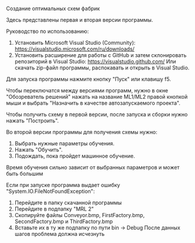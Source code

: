 Создание оптимальных схем фабрик

Здесь представлены первая и вторая версии программы.

Руководство по использованию:
1) Установить Microsoft Visual Studio (Community):
https://visualstudio.microsoft.com/ru/downloads/
2) Установить расширение для работы с GitHub и затем склонировать репозиторий в Visual Studio:
https://visualstudio.github.com/
Или скачать zip-файл программы, распокавать и открыть в Visual Studio.

Для запуска программы нажмите кнопку "Пуск" или клавишу f5.

Чтобы переключатся между версиями программ, нужно в окне "Обозреватель решений" нажать на название ML1/ML2 правой кнопкой мыши 
и выбрать "Назначить в качестве автозапускаемого проекта".

Чтобы получить схему в первой версии, после запуска и сборки нужно нажать "Построить".

Во второй версии программы для получения схемы нужно:
1. Выбрать нужные параметры обучения.
2. Нажать "Обучить".
3. Подождать, пока пройдет машинное обучение. 

Время обучения сильно зависит от выбранных параметров и может быть большим

Если при запуске программа выдает ошибку "System.IO.FileNotFoundException":
1) Перейдите в папку скачанной программы
2) Перейдите в подпапку "MRL 2"
3) Скопируйте файлы Conveyor.bmp, FirstFactory.bmp, SecondFactory.bmp и ThirdFactory.bmp
4) Вставьте их в ту же подпапку по пути bin -> Debug
После данных шагов проблема должна исчезнуть
